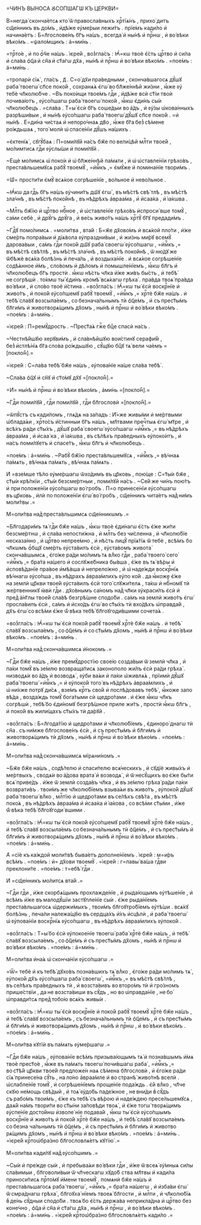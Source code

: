=ЧИ́НЪ ВЫ́НОСА Ꙋ҆СО́ПШАГѠ КЪ ЦЕ́РКВИ=

В=негда̀ сконча́етсѧ кто̀ ѿ правосла́вныхъ хрⷭ҇тїѧ́нъ , прихо́ дитъ сщ҃е́нникъ
въ до́мъ , и҆дѣ́же ᲂу҆ме́рыи лежи́тъ . прїе́мъ кади́ло и҆ начина́етъ :
Б=л҃гослове́нъ бг҃ъ на́шъ , всегда̀ и҆ ны́нѣ и҆ прⷭ҇нѡ , и҆ во́ вѣки вѣко́мъ .
=ѱало́мщикъ : а҆=ми́нь .

=трⷭ҇то́е , и҆ по ѻ҆́ч҃е на́шъ . і҆єре́й , воз̾гла́съ : Ꙗ҆́=кѡ твоѐ є҆́сть црⷭ҇тво
и҆ си́ла и҆ сла́ва ѻ҆ц҃а и҆ сн҃а и҆ ст҃а́гѡ дх҃а , ны́нѣ и҆ прⷭ҇нѡ и҆ во́ вѣки
вѣко́мъ . =пое́мъ : а҆=ми́нь .

=тропарѝ сїѧ̀ , гла́съ , д҃ . С=о́ дх҃и пра́ведными , сконча́вшагосѧ дꙋ́шꙋ раба̀
твоегѡ̀ сп҃се поко́й , сохранѧ́ѧ є҆гѡ̀ во бл҃же́ннѣй жи́зни , ꙗ҆́же ᲂу҆ тебѐ
чл҃колю́бче . ~Въ поко́ищи твое́мъ гдⷭ҇и , и҆дѣ́же всѝ ст҃і́и твоѝ почива́ютъ ,
ᲂу҆со́пшагѡ раба̀ твоегѡ̀ поко́й , ꙗ҆́кѡ є҆ди́нъ сы́и чл҃колю́бецъ . =сла́ва . Т=ы̀
є҆сѝ бг҃ъ соше́дыи во а҆́дъ , и҆ ᲂу҆́зы ѡ҆кова́нныхъ разрѣши́выи , и҆ ны́нѣ
ᲂу҆со́пшагѡ раба̀ твоегѡ̀ дꙋ́шꙋ сп҃се поко́й . =и҆ ны́нѣ . Е҆=ди́на чи́стаѧ и҆
непоро́чнаѧ дв҃о , ꙗ҆́же бг҃а без̾ сѣ́мене ро́ждьшаѧ , того̀ молѝ ѡ҆ спасе́нїи
дꙋ́шъ на́шихъ .

=є҆ктенїѧ̀ , сꙋгꙋ́баѧ : П=оми́лꙋй на́съ бж҃е по вели́цѣй млⷭ҇ти твое́й ,
мо́лимтисѧ гдⷭ҇и ᲂу҆слы́ши и҆ поми́лꙋй .

~Е҆щѐ мо́лимсѧ ѡ҆ поко́и и҆ ѡ҆ бл҃же́ннѣй па́мѧти , и҆ ѡ҆ ѡ҆ставле́нїи
грѣхо́въ , преста́вльшемꙋсѧ рабꙋ̀ твоемꙋ̀ , =и҆мⷬ҇къ ,= є҆мꙋ́же и҆ помина́нїе
твори́мъ .

=Ѡ҆= прости́ти є҆мꙋ̀ всѧ́кое согрѣше́нїе , во́льное и҆ нево́льное .

~Ꙗ҆́кѡ да гдⷭ҇ь бг҃ъ на́шъ ᲂу҆чини́тъ дш҃ꙋ є҆гѡ̀ , въ мѣ́стѣ свѣ́ тлѣ , въ мѣ́стѣ
зла́чнѣ , въ мѣ́стѣ поко́йнѣ , въ нѣ́дрѣхъ а҆враа́ма , и҆ и҆саа́ка , и҆ і҆а́кѡва .

~Млⷭ҇ть бж҃їю и҆ црⷭ҇тво нбⷭ҇ное , и҆ ѡ҆ставле́нїе грѣхо́въ и҆спроси́ вше
томꙋ̀ , са́ми себѐ , и҆ дрꙋ́гъ дрꙋ́га , и҆ ве́сь живо́тъ на́шъ хрⷭ҇тꙋ̀ бг҃ꙋ
предади́мъ .

~Гдⷭ҇ꙋ помо́лимсѧ . =моли́тва , вта́й : Б=ж҃е дх҃ово́мъ и҆ всѧ́кой пло́ти , и҆́же
сме́рть попра́выи и҆ дїѧ́вола ᲂу҆праздни́выи , и҆ жи́знь ми́рꙋ всемꙋ̀
дарова́выи , са́мъ гдⷭ҇и поко́й дш҃ꙋ раба̀ своегѡ̀ ᲂу҆со́пшагѡ , =и҆мⷬ҇къ ,= въ мѣ́стѣ свѣ́тлѣ , въ мѣ́стѣ зла́чнѣ , въ мѣ́стѣ поко́йнѣ , ѿ ню́дꙋ же ѿбѣжѐ всѧ́ка
болѣ́знь и҆ печа́ль , и҆ воздыха́нїе . и҆ всѧ́кое согрѣше́нїе содѣ́ѧнное и҆́мъ ,
сло́вомъ и҆ дѣ́ломъ и҆ помышле́нїемъ , ꙗ҆́кѡ бл҃гъ и҆ чл҃колю́бецъ бг҃ъ простѝ .
ꙗ҆́кѡ нѣ́сть чл҃ка и҆́же жи́въ бы́сть , и҆ тебѣ̀ не согрѣшѝ . то́кмѡ ты̀ є҆ди́нъ
кромѣ̀ всѧ́кагѡ грѣха̀ . пра́вда твоѧ̀ пра́вда во́ вѣки , и҆ сло́во твоѐ
и҆́стина . =воз̾гла́съ : Ꙗ҆́=кѡ ты̀ є҆сѝ воскрⷭ҇нїе и҆ живо́тъ , и҆ поко́й
ᲂу҆со́пшемꙋ рабꙋ̀ твоемꙋ̀ , =и҆мⷬ҇къ ,= хрⷭ҇тѐ бж҃е на́шъ . и҆ тебѣ̀ сла́вꙋ
возсыла́емъ , со безнача́льнымъ тѝ ѻ҆ц҃е́мъ , и҆ съ прест҃ы́мъ бл҃ги́мъ и҆
животворѧ́щимъ дх҃омъ , ны́нѣ и҆ прⷭ҇нѡ и҆ во́ вѣки вѣко́мъ . =пое́мъ : а҆=ми́нь .

=і҆єре́й : П=ремꙋ́дрость . ~Прест҃а́ѧ гжⷭ҇е бцⷣе спасѝ на́съ .

~Честнѣ́йшꙋю херꙋви́мъ , и҆ сла́внѣйшꙋю вои́стинꙋ серафи́м̾ , без̾ и҆стлѣ́нїѧ
бг҃а сло́ва ро́ждьшꙋю , сꙋ́щꙋю бцⷣꙋ тѧ̀ вели ча́емъ =[покло́н̾].=

=і҆єре́й : С=ла́ва тебѣ̀ бж҃е на́шъ , ᲂу҆пова́нїе на́ше сла́ва тебѣ̀ .

~Сла́ва ѻ҆ц҃ꙋ и҆ сн҃ꙋ и҆ ст҃о́мꙋ дх҃ꙋ =[покло́н̾].=

=И҆= ны́нѣ и҆ прⷭ҇нѡ и҆ во́ вѣки вѣко́мъ , а҆ми́нь =[покло́н̾].=

~Гдⷭ҇и поми́лꙋй , гдⷭ҇и поми́лꙋй , гдⷭ҇и бл҃гословѝ =[покло́н̾].=

=ѿпꙋ́стъ съ кади́ломъ , глѧ́дѧ на за́падъ : И҆́=же живы́ми и҆ ме́ртвыми
ѡ҆блада́ѧи , хрⷭ҇то́съ и҆́стинныи бг҃ъ на́шъ , мл҃твами пречⷭ҇тыѧ є҆гѡ̀ мт҃ре , и҆
всѣ́хъ ра́ди ст҃ы́хъ , дꙋ́шꙋ раба̀ своегѡ̀ ᲂу҆со́пшагѡ =и҆мⷬ҇къ ,= въ нѣ́дрѣхъ
а҆враа́ма , и҆ и҆саа́ ка , и҆ і҆а́кѡва , въ сѣ́лѣхъ пра́ведныхъ ᲂу҆поко́итъ , и҆
на́съ поми́лꙋетъ и҆ спасе́тъ , ꙗ҆́кѡ бл҃гъ и҆ чл҃колю́бецъ .

=пое́мъ : а҆=ми́нь . ~Рабꙋ̀ бж҃їю преста́вльшемꙋсѧ , =и҆мⷬ҇къ ,= вѣ́чнаѧ па́мѧть ,
вѣ́чнаѧ па́мѧть , вѣ́чнаѧ па́мѧть .

И҆ =взе́мше тѣ́ло ᲂу҆ме́ршагѡ ѿхо́димъ въ цр҃ковь , пою́ще : С=т҃ы́и бж҃е , ст҃ы́и
крѣ́пкїи , ст҃ы́и безсме́ртныи , поми́лꙋй на́съ . ~Се́й же чи́нъ пою́тъ и҆ при положе́нїи ᲂу҆со́пшагѡ во́ гробъ . П=о принесе́нїи ᲂу҆со́пшагѡ въ цр҃ковь ,
и҆лѝ по положе́нїи є҆гѡ̀ во́ гробъ , сщ҃е́нникъ чита́етъ над̾ ни́мъ моли́твы .=

М=оли́тва над̾ преста́вльшимсѧ сщ҃е́нникѡмъ .=

~Бл҃годари́мъ тѧ̀ гдⷭ҇и бж҃е на́шъ , ꙗ҆́кѡ твоѐ є҆ди́нагѡ є҆́сть є҆́же жи́ти
безсме́ртнѡ , и҆ сла́ва непости́жна , и҆ млⷭ҇ть без чи́сленна , и҆ чл҃колю́бїе
несказа́нно , и҆ црⷭ҇тво непрее́мно , и҆ нѣ́сть лицꙋ̀ прїѧ́тїѧ ѿ тебѐ , всѣ́мъ
бо чл҃кѡмъ ѻ҆́бщꙋ сме́рть ᲂу҆ста́вилъ є҆сѝ , ᲂу҆ста́вомъ живота̀ сконча́вшымсѧ ,
є҆го́же ра́ди мо́лимъ тѧ влⷣко гдⷭ҇и , раба̀ твоего̀ сего̀ =и҆мⷬ҇къ ,= бра́та
на́шего и҆ сослꙋже́бника бы́вша , є҆́же въ тѧ̀ вѣ́ры и҆ и҆сповѣ́данїе пра́вое
и҆мѣ́вша и҆ непрело́жно , и҆ ѡ҆ наде́жди воскрⷭ҇нїѧ вѣ́чнагѡ ᲂу҆со́пша , въ нѣ́драхъ а҆враа́млихъ ᲂу҆по ко́й . да ꙗ҆́коже є҆́же на землѝ цр҃кви твое́й
ᲂу҆ста́вилъ є҆сѝ того̀ слꙋжи́телѧ , та́кѡ и҆ нбⷭ҇номꙋ тѝ же́ртвенникꙋ ꙗ҆вѝ
гдⷭ҇и . дх҃о́внымъ са́номъ над̾ чл҃ки ᲂу҆краси́лъ є҆сѝ и҆ пред̾ а҆́нг҃лы твое́й
сла́вѣ безгрѣ́шне сподо́би . са́мъ на землѝ живо́тъ є҆гѡ̀ просла́вилъ є҆сѝ ,
са́мъ и҆ и҆схо́дъ є҆гѡ̀ во ст҃ы́хъ тѝ вхо́дѣхъ ѡ҆правда́й , дх҃ъ є҆гѡ̀ со всѣ́ми
є҆́же ѿ́ вѣка тебѣ̀ бл҃гоꙋгоди́вшими сочета́ѧ .

=воз̾гла́съ : Ꙗ҆́=кѡ ты̀ є҆сѝ поко́й рабꙋ̀ твоемꙋ̀ хрⷭ҇тѐ бж҃е на́шъ . и҆ тебѣ̀
сла́вꙋ возсыла́емъ , со ѻ҆ц҃е́мъ и҆ со ст҃ы́мъ дх҃омъ , ны́нѣ и҆ прⷭ҇нѡ и҆ во́ вѣки вѣко́мъ . =пое́мъ : а҆=ми́нь .

М=оли́тва над̾ сконча́вшимсѧ и҆́нокомъ .=

~Гдⷭ҇и бж҃е на́шъ , и҆́же премꙋ́дростїю свое́ю созда́выи ѿ землѝ чл҃ка , и҆
па́ки томꙋ̀ въ зе́млю возвраща́тисѧ законополо жи́лъ є҆сѝ ра́ди грѣха̀ .
низводѧ́и во а҆́дъ и҆ возводѧ̀ , ᲂу҆би ва́ѧи и҆ па́ки ѡ҆живлѧ́ѧ , прїимѝ дꙋ́шꙋ
раба̀ твоегѡ̀ =и҆мⷬ҇къ ,= и҆ ᲂу҆поко́й того̀ въ нѣ́дрѣхъ а҆враа́млихъ , и҆ ѡ҆ ни́хже потрꙋ ди́сѧ , взе́мъ крⷭ҇тъ сво́й и҆ послѣ́довавъ тебѣ̀ , ꙗ҆́коже запо
вѣ́да , возда́ждь томꙋ̀ бога́тыми сѝ щедро́тами . и҆ є҆́же ꙗ҆́кѡ чл҃къ согрѣшѝ ,
тебѣ́ бо є҆ди́номꙋ безгрѣ́шное приле жи́тъ , простѝ ꙗ҆́кѡ бл҃гъ , и҆ поко́й въ жили́щахъ ст҃ы́хъ тѝ да́рꙋй .

=воз̾гла́съ : Б=л҃года́тїю и҆ щедро́тами и҆ чл҃колю́бїемъ , є҆диноро́ днагѡ тѝ
сн҃а . съ ни́мже бл҃гослове́нъ є҆сѝ , и҆ съ прест҃ы́мъ и҆ бл҃ги́мъ и҆
животворѧ́щимъ тѝ дх҃омъ , ны́нѣ и҆ прⷭ҇нѡ и҆ во́ вѣки вѣко́мъ . =пое́мъ :
а҆=ми́нь .

М=оли́тва над̾ сконча́вшимсѧ мїрѧни́номъ .=

~Бж҃е бж҃е на́шъ , содѣ́телю и҆ спаси́телю всѧ́ческихъ , и҆ сꙋдїѐ живы́хъ и҆
ме́ртвыхъ , сводѧ́и во а҆́дова врата̀ и҆ возводѧ̀ , и҆ ѿ несꙋ́щихъ во є҆́же бы́ти
всѧ̀ приве́дъ . и҆́же ѿ землѝ созда́въ чл҃ка , и҆ въ зе́млю грѣха̀ ра́ди па́ки
возврати́въ . твои́мъ же чл҃колю́бїемъ взыва́ѧи въ живо́тъ , ᲂу҆поко́й дꙋ́шꙋ
раба̀ твоегѡ̀ влⷣко , млⷭ҇тїю и҆ щедро́тами въ се́лѣхъ свѣ́та , въ мѣ́стѣ поко́ѧ ,
въ нѣ́дрѣхъ а҆враа́ма и҆ и҆саа́ка и҆ і҆а́кова , со всѣ́ми ст҃ы́ми , и҆́же ѿ́ вѣка
тебѣ̀ бл҃гоꙋгоди́ вшими .

=воз̾гла́съ : Ꙗ҆́=кѡ ты̀ є҆сѝ поко́й ᲂу҆со́пшемꙋ рабꙋ̀ твоемꙋ̀ хрⷭ҇тѐ бж҃е
на́шъ , и҆ тебѣ̀ сла́вꙋ возсыла́емъ со безнача́льнымъ тѝ ѻ҆ц҃е́мъ , и҆ съ прест҃ы́мъ и҆ бл҃ги́мъ и҆ животворѧ́щимъ дх҃омъ , ны́нѣ и҆ прⷭ҇нѡ и҆ во́ вѣки
вѣко́мъ . =пое́мъ : а҆=ми́нь .

А҆ =сїѐ къ ка́ждой моли́твѣ быва́етъ дополне́нїемъ . і҆єре́й : м=и́ръ всѣ́мъ .
=пое́мъ : и҆= дх҃ови твоемꙋ̀ . =і҆єре́й : г=лавы̀ ва́ша гдⷭ҇ви преклони́те .
=пое́мъ : т=ебѣ̀ гдⷭ҇и .

И҆ =сщ҃е́нникъ мо́литсѧ вта́й .=

~Гдⷭ҇и гдⷭ҇и , и҆́же скорбѧ́щымъ прохлажде́нїе , и҆ рыда́ющымъ ᲂу҆тѣше́нїе , и҆
всѣ́мъ и҆́же въ малодꙋ́шїи застꙋпле́нїе сы́и . є҆́же рыда́нїемъ
преста́вльшагосѧ ѡ҆держи́мыхъ , твои́мъ бл҃гоꙋтро́бїемъ ᲂу҆тѣ́ши . всѧ́кꙋ
болѣ́знь , печа́ли належа́щꙋю въ сердца́хъ и҆́хъ и҆сцѣлѝ , и҆ раба̀ твоегѡ̀ ѡ҆ ᲂу҆пова́нїи воскрⷭ҇нїѧ ᲂу҆со́пшагѡ , въ нѣ́дрѣхъ а҆враа́млихъ ᲂу҆поко́й .

=воз̾гла́съ : Т=ы́ бо є҆сѝ ᲂу҆покое́нїе твоегѡ̀ раба̀ хрⷭ҇тѐ бж҃е на́шъ , и҆
тебѣ̀ сла́вꙋ возсыла́емъ , со ѻ҆ц҃е́мъ и҆ съ прест҃ы́мъ дх҃омъ , ны́нѣ и҆ прⷭ҇нѡ
и҆ во́ вѣки вѣко́мъ . =пое́мъ : а҆=ми́нь .

М=оли́тва и҆на́ѧ ѡ҆ сконча́нїи ᲂу҆со́пшагѡ .=

=Ѿ= тебѐ и҆ къ тебѣ̀ дꙋхо́въ позна́вшихъ тѧ̀ влⷣко , є҆го́же ра́ди мо́лимъ тѧ̀ ,
ᲂу҆поко́й дх҃ъ ᲂу҆со́пшагѡ раба̀ своегѡ̀ , =и҆мⷬ҇къ ,= въ мѣ́стѣ свѣ́тлѣ , въ се́лѣхъ пра́ведныхъ тѝ , и҆ возста́вивъ во второ́мъ тѝ и҆ гро́зномъ
прише́ствїи , да не возста́виши въ сꙋ́дъ , но во ѡ҆правда́нїе , не бо̀
ѡ҆правди́тсѧ пред̾ тобо́ю всѧ́къ живы́и .

=воз̾гла́съ : Ꙗ҆́=кѡ ты̀ є҆сѝ воскрⷭ҇нїе и҆ поко́й рабꙋ̀ твоемꙋ̀ хрⷭ҇тѐ бж҃е
на́шъ , и҆ тебѣ̀ сла́вꙋ возсыла́емъ , съ безнача́льнымъ тѝ ѻ҆ц҃е́мъ , и҆ съ прест҃ы́мъ и҆ бл҃ги́мъ и҆ животворѧ́щимъ дх҃омъ , ны́нѣ и҆ прⷭ҇нѡ , и҆ во́ вѣки
вѣко́мъ . =пое́мъ : а҆=ми́нь .

М=оли́тва кꙋтїѝ въ па́мѧть ᲂу҆ме́ршагѡ .=

~Гдⷭ҇и бж҃е на́шъ , ᲂу҆пова́нїе всѣ́мъ призыва́ющымъ тѧ̀ и҆ позна́вшымъ и҆́мѧ
твоѐ прест҃о́е , ꙗ҆́же въ па́мѧть твоегѡ̀ почи́вшагѡ раба̀ , =и҆мⷬ҇къ ,= во ст҃ѣ́й
цр҃кви твое́й предложе́н наѧ сѣ́мена бл҃гословѝ , и҆ є҆го́же ра́ди сїѧ̀
принесе́на сꙋ́ть , на ло́но а҆враа́мле и҆ во странѣ̀ живо́тнѣ вселѝ .
ѡ҆слабле́нїе томꙋ̀ , и҆ согрѣше́нїемъ проще́нїе пода́ждь . є҆́й влⷣко , чл҃че
скꙋю не́мощь свѣ́дый , и҆ тоѧ̀ ᲂу҆до́бь паде́жное , не вни́ди в̾ сꙋ́дъ съ рабо́мъ
твои́мъ , є҆́же къ тебѣ̀ съ вѣ́рою и҆ наде́ждею пресе́льшемꙋсѧ , даѧ́й на́мъ
твори́ти во ст҃ы́ни за́повѣди твоѧ̀ , и҆ є҆́же тогѡ̀ творѧ́щимъ ᲂу҆спе́нїе
досто́йнѡ и҆зволе́ нїе подава́й , ꙗ҆́кѡ ты̀ є҆сѝ ᲂу҆со́пшымъ воскрⷭ҇нїе и҆
живо́тъ и҆ поко́й хрⷭ҇тѐ бж҃е на́шъ , и҆ тебѣ̀ сла́вꙋ возсыла́емъ со безна
ча́льнымъ тѝ ѻ҆ц҃е́мъ , и҆ съ прест҃ы́мъ и҆ бл҃ги́мъ и҆ животво рѧ́щимъ дх҃омъ ,
ны́нѣ и҆ прⷭ҇нѡ и҆ во́ вѣки вѣко́мъ . =пое́мъ : а҆=ми́нь . =і҆єре́й крⷭ҇тоѡ҆бра́зно
бл҃гословлѧ́етъ кꙋтїю̀ .=

М=оли́тва кади́лꙋ над̾ ᲂу҆со́пшимъ .=

~Сы́и и҆ пре́жде сы́и , и҆ пребыва́ѧи во́ вѣки гдⷭ҇и , и҆́же ѿ всеѧ̀ ᲂу҆́мныѧ
си́лы сла́вимыи , бл҃говоли́выи ѿ чл҃ческагѡ хꙋдо́б ства мл҃твы и҆ кади́ла
приноси́тисѧ прⷭ҇то́мꙋ и҆́мени твоемꙋ̀ . помѧнѝ бж҃е на́шъ и҆ преста́вльшагосѧ
раба̀ твоегѡ̀ , =и҆мⷬ҇къ ,= бра́та на́шегѡ , и҆ и҆зба́ви є҆гѡ̀ ѿ смра́днагѡ грѣха̀ ,
бл҃гоꙋха́ нїемъ твоеѧ̀ бл҃гости , и҆ млⷭ҇ти , и҆ чл҃колю́бїѧ в̾ де́нь сꙋ́дныи
сподо́би . твоѧ́ бо є҆́сть держа́ва неприкла́дна и҆ црⷭ҇тво без коне́чно , ѻ҆ц҃а и҆ сн҃а и҆ ст҃а́гѡ дх҃а , ны́нѣ и҆ прⷭ҇нѡ , и҆ во́ вѣки вѣко́мъ . =пое́мъ :
а҆=ми́нь . =і҆єре́й крⷭ҇тоѡ҆бра́зно бл҃гословлѧ́етъ кади́ло .=

